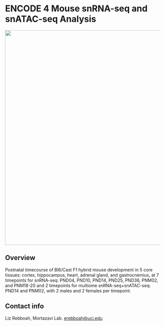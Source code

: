 # ENCODE 4 Mouse snRNA-seq and snATAC-seq Analysis

<img src="https://github.com/erebboah/mirna_pipeline/blob/master/enc4_mouse_sn_analysis.png" width="1159" height="697">

## Overview
Postnatal timecourse of Bl6/Cast F1 hybrid mouse development in 5 core tissues: cortex, hippocampus, heart, adrenal gland, and gastrocnemius, at 7 timepoints for snRNA-seq: PND04, PND10, PND14, PND25, PND36, PNM02, and PNM18-20 and 2 timepoints for multiome snRNA-seq+snATAC-seq: PND14 and PNM02, with 2 males and 2 females per timepoint.

## Contact info
Liz Rebboah, Mortazavi Lab. erebboah@uci.edu

